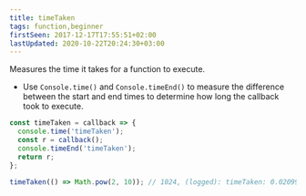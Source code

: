 ```yaml
---
title: timeTaken
tags: function,beginner
firstSeen: 2017-12-17T17:55:51+02:00
lastUpdated: 2020-10-22T20:24:30+03:00
---
```


Measures the time it takes for a function to execute.

- Use `Console.time()` and `Console.timeEnd()` to measure the difference between the start and end times to determine how long the callback took to execute.

```js
const timeTaken = callback => {
  console.time('timeTaken');
  const r = callback();
  console.timeEnd('timeTaken');
  return r;
};
```

```js
timeTaken(() => Math.pow(2, 10)); // 1024, (logged): timeTaken: 0.02099609375ms
```
